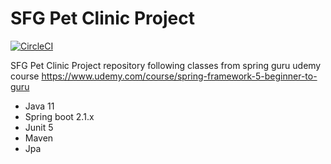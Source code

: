 # SFG Pet Clinic Project

[![CircleCI](https://circleci.com/gh/Shulander/sfg-pet-clinic.svg?style=svg)](https://circleci.com/gh/Shulander/sfg-pet-clinic)

SFG Pet Clinic Project repository following classes from spring guru udemy course
https://www.udemy.com/course/spring-framework-5-beginner-to-guru

- Java 11
- Spring boot 2.1.x
- Junit 5
- Maven
- Jpa
